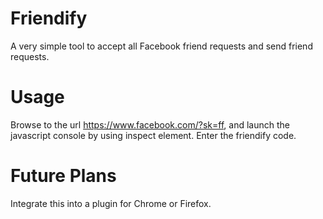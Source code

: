 # Friendify
A very simple tool to accept all Facebook friend requests and send friend requests.

# Usage
Browse to the url https://www.facebook.com/?sk=ff, and launch the javascript console by using inspect element. Enter the friendify code. 

# Future Plans
Integrate this into a plugin for Chrome or Firefox. 
